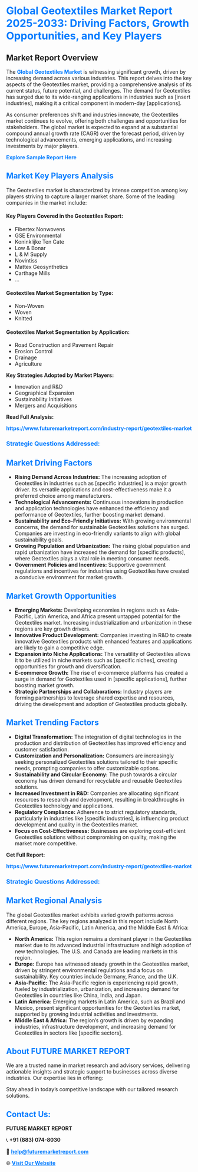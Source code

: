 <h1 style="color: #007BFF;">Global Geotextiles Market Report 2025-2033: Driving Factors, Growth Opportunities, and Key Players</h1>

<section id="overview">
<h2>Market Report Overview</h2>
<p>The <a href="https://www.futuremarketreport.com/industry-report/geotextiles-market" style="color: #007BFF; text-decoration: none;"><strong>Global Geotextiles Market</strong></a> is witnessing significant growth, driven by increasing demand across various industries. This report delves into the key aspects of the Geotextiles market, providing a comprehensive analysis of its current status, future potential, and challenges. The demand for Geotextiles has surged due to its wide-ranging applications in industries such as [insert industries], making it a critical component in modern-day [applications].</p>
<p>As consumer preferences shift and industries innovate, the Geotextiles market continues to evolve, offering both challenges and opportunities for stakeholders. The global market is expected to expand at a substantial compound annual growth rate (CAGR) over the forecast period, driven by technological advancements, emerging applications, and increasing investments by major players.</p>
</section>

<section id="overview">
<p><a href="https://www.futuremarketreport.com/request-sample/reportId=97562" style="color: #007BFF; text-decoration: none;"><strong>Explore Sample Report Here</strong></a></p>
</section>

<section id="key-players">
<h2 style="color: #007BFF;">Market Key Players Analysis</h2>
<p>The Geotextiles market is characterized by intense competition among key players striving to capture a larger market share. Some of the leading companies in the market include:</p>
<h4>Key Players Covered in the Geotextiles Report:</h4>
<ul><li>Fibertex Nonwovens</li><li>GSE Environmental</li><li>Koninklijke Ten Cate</li><li>Low &amp; Bonar</li><li>L &amp; M Supply</li><li>Novintiss</li><li>Mattex Geosynthetics</li><li>Carthage Mills</li><li>...</li></ul>
<h4>Geotextiles Market Segmentation by Type:</h4>
<ul><li>Non-Woven</li><li>Woven</li><li>Knitted</li></ul>

<h4>Geotextiles Market Segmentation by Application:</h4>
<ul><li>Road Construction and Pavement Repair</li><li>Erosion Control</li><li>Drainage</li><li>Agriculture</li></ul>
<p><strong>Key Strategies Adopted by Market Players:</strong></p>
<ul>
<li>Innovation and R&D</li>
<li>Geographical Expansion</li>
<li>Sustainability Initiatives</li>
<li>Mergers and Acquisitions</li>
</ul>
</section>

<section>
<p><strong>Read Full Analysis: </strong></p><a href="https://www.futuremarketreport.com/industry-report/geotextiles-market" style="color: #007BFF; text-decoration: none;"><strong>https://www.futuremarketreport.com/industry-report/geotextiles-market</strong></a>
<h3 style="color: #007BFF;">Strategic Questions Addressed:</h3>
</section>

<section id="driving-factors">
<h2 style="color: #007BFF;">Market Driving Factors</h2>
<ul>
<li><strong>Rising Demand Across Industries:</strong> The increasing adoption of Geotextiles in industries such as [specific industries] is a major growth driver. Its versatile applications and cost-effectiveness make it a preferred choice among manufacturers.</li>
<li><strong>Technological Advancements:</strong> Continuous innovations in production and application technologies have enhanced the efficiency and performance of Geotextiles, further boosting market demand.</li>
<li><strong>Sustainability and Eco-Friendly Initiatives:</strong> With growing environmental concerns, the demand for sustainable Geotextiles solutions has surged. Companies are investing in eco-friendly variants to align with global sustainability goals.</li>
<li><strong>Growing Population and Urbanization:</strong> The rising global population and rapid urbanization have increased the demand for [specific products], where Geotextiles plays a vital role in meeting consumer needs.</li>
<li><strong>Government Policies and Incentives:</strong> Supportive government regulations and incentives for industries using Geotextiles have created a conducive environment for market growth.</li>
</ul>
</section>

<section id="growth-opportunities">
<h2 style="color: #007BFF;">Market Growth Opportunities</h2>
<ul>
<li><strong>Emerging Markets:</strong> Developing economies in regions such as Asia-Pacific, Latin America, and Africa present untapped potential for the Geotextiles market. Increasing industrialization and urbanization in these regions are key growth drivers.</li>
<li><strong>Innovative Product Development:</strong> Companies investing in R&D to create innovative Geotextiles products with enhanced features and applications are likely to gain a competitive edge.</li>
<li><strong>Expansion into Niche Applications:</strong> The versatility of Geotextiles allows it to be utilized in niche markets such as [specific niches], creating opportunities for growth and diversification.</li>
<li><strong>E-commerce Growth:</strong> The rise of e-commerce platforms has created a surge in demand for Geotextiles used in [specific applications], further boosting market growth.</li>
<li><strong>Strategic Partnerships and Collaborations:</strong> Industry players are forming partnerships to leverage shared expertise and resources, driving the development and adoption of Geotextiles products globally.</li>
</ul>
</section>

<section id="trending-factors">
<h2 style="color: #007BFF;">Market Trending Factors</h2>
<ul>
<li><strong>Digital Transformation:</strong> The integration of digital technologies in the production and distribution of Geotextiles has improved efficiency and customer satisfaction.</li>
<li><strong>Customization and Personalization:</strong> Consumers are increasingly seeking personalized Geotextiles solutions tailored to their specific needs, prompting companies to offer customizable options.</li>
<li><strong>Sustainability and Circular Economy:</strong> The push towards a circular economy has driven demand for recyclable and reusable Geotextiles solutions.</li>
<li><strong>Increased Investment in R&D:</strong> Companies are allocating significant resources to research and development, resulting in breakthroughs in Geotextiles technology and applications.</li>
<li><strong>Regulatory Compliance:</strong> Adherence to strict regulatory standards, particularly in industries like [specific industries], is influencing product development and quality in the Geotextiles market.</li>
<li><strong>Focus on Cost-Effectiveness:</strong> Businesses are exploring cost-efficient Geotextiles solutions without compromising on quality, making the market more competitive.</li>
</ul>
</section>

<section>
<p><strong>Get Full Report: </strong></p><a href="https://www.futuremarketreport.com/industry-report/geotextiles-market" style="color: #007BFF; text-decoration: none;"><strong>https://www.futuremarketreport.com/industry-report/geotextiles-market</strong></a>
<h3 style="color: #007BFF;">Strategic Questions Addressed:</h3>
</section>


<section id="regional-analysis">
<h2 style="color: #007BFF;">Market Regional Analysis</h2>
<p>The global Geotextiles market exhibits varied growth patterns across different regions. The key regions analyzed in this report include North America, Europe, Asia-Pacific, Latin America, and the Middle East & Africa:</p>
<ul>
<li><strong>North America:</strong> This region remains a dominant player in the Geotextiles market due to its advanced industrial infrastructure and high adoption of new technologies. The U.S. and Canada are leading markets in this region.</li>
<li><strong>Europe:</strong> Europe has witnessed steady growth in the Geotextiles market, driven by stringent environmental regulations and a focus on sustainability. Key countries include Germany, France, and the U.K.</li>
<li><strong>Asia-Pacific:</strong> The Asia-Pacific region is experiencing rapid growth, fueled by industrialization, urbanization, and increasing demand for Geotextiles in countries like China, India, and Japan.</li>
<li><strong>Latin America:</strong> Emerging markets in Latin America, such as Brazil and Mexico, present significant opportunities for the Geotextiles market, supported by growing industrial activities and investments.</li>
<li><strong>Middle East & Africa:</strong> The region’s growth is driven by expanding industries, infrastructure development, and increasing demand for Geotextiles in sectors like [specific sectors].</li>
</ul>
</section>

<footer>
<h2 style="color: #007BFF;">About FUTURE MARKET REPORT</h2>
<p>We are a trusted name in market research and advisory services, delivering actionable insights and strategic support to businesses across diverse industries. Our expertise lies in offering:</p>

<p>Stay ahead in today’s competitive landscape with our tailored research solutions.</p>

<h2 style="color: #007BFF;">Contact Us:</h2>
<p><strong>FUTURE MARKET REPORT</strong></p>
<p>📞 <strong>+91 (883) 074-8030</strong></p>
<p>📧 <strong><a href="mailto:help@futuremarketreport.com" style="color: #007BFF;">help@futuremarketreport.com</a></strong></p>
<p>🌐 <strong><a href="https://www.futuremarketreport.com/" style="color: #007BFF;">Visit Our Website</a></strong></p>
</footer>